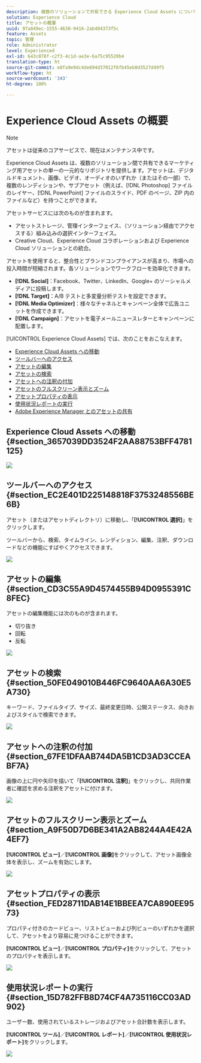 ```yaml
---
description: 複数のソリューションで共有できる Experience Cloud Assets について説明します。
solution: Experience Cloud
title: アセットの概要
uuid: 97a849ec-1555-4630-9416-2ab484373f5c
feature: Assets
topic: 管理
role: Administrator
level: Experienced
exl-id: 643c878f-c2f3-4c1d-ae3e-6a75c95520b4
translation-type: ht
source-git-commit: e8fa9e9dc4de694d37012f6fb45eb8d3527d49f5
workflow-type: ht
source-wordcount: '343'
ht-degree: 100%

---
```


# Experience Cloud Assets の概要

>[!NOTE]
>
>アセットは従来のコアサービスで、現在はメンテナンス中です。

Experience Cloud Assets は、複数のソリューション間で共有できるマーケティング用アセットの単一の一元的なリポジトリを提供します。アセットは、デジタルドキュメント、画像、ビデオ、オーディオのいずれか（またはその一部）で、複数のレンディションや、サブアセット（例えば、[!DNL Photoshop] ファイルのレイヤー、[!DNL PowerPoint] ファイルのスライド、PDF のページ、ZIP 内のファイルなど）を持つことができます。

アセットサービスには次のものが含まれます。

* アセットストレージ、管理インターフェイス、（ソリューション経由でアクセスする）組み込みの選択インターフェイス。
* Creative Cloud、Experience Cloud コラボレーションおよび Experience Cloud ソリューションとの統合。

アセットを使用すると、整合性とブランドコンプライアンスが高まり、市場への投入時間が短縮されます。各ソリューションでワークフローを効率化できます。

* **[!DNL Social]**：Facebook、Twitter、LinkedIn、Google+ のソーシャルメディアに投稿します。
* **[!DNL Target]**：A/B テストと多変量分析テストを設定できます。
* **[!DNL Media Optimizer]**：様々なチャネルとキャンペーン全体で広告ユニットを作成できます。
* **[!DNL Campaign]**：アセットを電子メールニュースレターとキャンペーンに配置します。

[!UICONTROL Experience Cloud Assets] では、次のことをおこなえます。

* [Experience Cloud Assets への移動](../experience-cloud-assets/experience-cloud-assets.md#section_3657039DD3524F2AA88753BFF4781125)
* [ツールバーへのアクセス](../experience-cloud-assets/experience-cloud-assets.md#section_EC2E401D225148818F3753248556BE6B)
* [アセットの編集](../experience-cloud-assets/experience-cloud-assets.md#section_CD3C55A9D4574455B94D0955391C8FEC)
* [アセットの検索](../experience-cloud-assets/experience-cloud-assets.md#section_50FE049010B446FC9640AA6A30E5A730)
* [アセットへの注釈の付加](../experience-cloud-assets/experience-cloud-assets.md#section_67FE1DFAAB744DA5B1CD3AD3CCEABF7A)
* [アセットのフルスクリーン表示とズーム](../experience-cloud-assets/experience-cloud-assets.md#section_A9F50D7D6BE341A2AB8244A4E42A4EF7)
* [アセットプロパティの表示](../experience-cloud-assets/experience-cloud-assets.md#section_FED28711DAB14E1BBEEA7CA890EE9573)
* [使用状況レポートの実行](../experience-cloud-assets/experience-cloud-assets.md#section_15D782FFB8D74CF4A735116CC03AD902)
* [Adobe Experience Manager とのアセットの共有](../experience-cloud-assets/experience-cloud-assets.md#section_45C1B72F4D274F54BC6CCB64D2580AC5)

## Experience Cloud Assets への移動 {#section_3657039DD3524F2AA88753BFF4781125}

![](assets/asset-nav.png)

## ツールバーへのアクセス {#section_EC2E401D225148818F3753248556BE6B}

アセット（またはアセットディレクトリ）に移動し、「**[!UICONTROL 選択]**」をクリックします。

ツールバーから、検索、タイムライン、レンディション、編集、注釈、ダウンロードなどの機能にすばやくアクセスできます。

![](assets/asset-tools.png)

## アセットの編集 {#section_CD3C55A9D4574455B94D0955391C8FEC}

アセットの編集機能には次のものが含まれます。

* 切り抜き
* 回転
* 反転

![](assets/asset-edit.png)

## アセットの検索 {#section_50FE049010B446FC9640AA6A30E5A730}

キーワード、ファイルタイプ、サイズ、最終変更日時、公開ステータス、向きおよびスタイルで検索できます。

![](assets/asset-search.png)

## アセットへの注釈の付加 {#section_67FE1DFAAB744DA5B1CD3AD3CCEABF7A}

画像の上に円や矢印を描いて「**[!UICONTROL 注釈]**」をクリックし、共同作業者に確認を求める注釈をアセットに付けます。

![](assets/assets-annotate.png)

## アセットのフルスクリーン表示とズーム {#section_A9F50D7D6BE341A2AB8244A4E42A4EF7}

**[!UICONTROL ビュー]**／**[!UICONTROL 画像]**&#x200B;をクリックして、アセット画像全体を表示し、ズームを有効にします。

![](assets/asset-zoom.png)

## アセットプロパティの表示 {#section_FED28711DAB14E1BBEEA7CA890EE9573}

プロパティ付きのカードビュー、リストビューおよび列ビューのいずれかを選択して、アセットをより容易に見つけることができます。

**[!UICONTROL ビュー]**／**[!UICONTROL プロパティ]**&#x200B;をクリックして、アセットのプロパティを表示します。

![](assets/asset-properties.png)

## 使用状況レポートの実行 {#section_15D782FFB8D74CF4A735116CC03AD902}

ユーザー数、使用されているストレージおよびアセット合計数を表示します。

**[!UICONTROL ツール]**／**[!UICONTROL レポート]**／**[!UICONTROL 使用状況レポート]**&#x200B;をクリックします。

![](assets/assets-usage-report.png)
